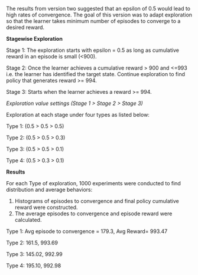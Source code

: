 
The results from version two suggested that an epsilon of 0.5 would lead to high rates of convergence. 
The goal of this version was to adapt exploration so that the learner takes minimum number of episodes to converge to a desired reward.

**Stagewise Exploration**

Stage 1: The exploration starts with epsilon = 0.5 as long as cumulative reward in an episode is small (<900).

Stage 2: Once the learner achieves a cumulative reward > 900 and <=993 i.e. the learner has identified the target state. Continue exploration to find policy that generates reward >= 994. 

Stage 3: Starts when the learner achieves a reward >= 994. 

_Exploration value settings (Stage 1 > Stage 2 > Stage 3)_

Exploration at each stage under four types as listed below:

Type 1: (0.5 > 0.5 > 0.5)

Type 2: (0.5 > 0.5 > 0.3)

Type 3: (0.5 > 0.5 > 0.1)

Type 4: (0.5 > 0.3 > 0.1)

**Results**

For each Type of exploration, 1000 experiments were conducted to find distribution and average behaviors:
1. Histograms of episodes to convergence and final policy cumulative reward were constructed.
2. The average episodes to convergence and episode reward were calculated.

Type 1: Avg episode to convergence = 179.3, Avg Reward= 993.47 

Type 2: 161.5, 993.69

Type 3: 145.02, 992.99

Type 4: 195.10, 992.98
